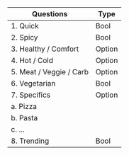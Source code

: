 Questions                |  Type
-------------------------|---------------
1. Quick                 | Bool
2. Spicy                 | Bool
3. Healthy / Comfort     | Option
4. Hot / Cold            | Option
5. Meat / Veggie / Carb  | Option
6. Vegetarian            | Bool
7. Specifics             | Option
  a. Pizza               |
  b. Pasta               |
  c. ...                 |
8. Trending              | Bool
